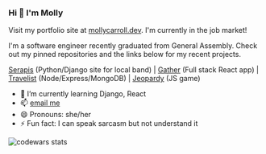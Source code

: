 ### Hi 👋 I'm Molly

Visit my portfolio site at [mollycarroll.dev](https://www.mollycarroll.dev). I'm currently in the job market!

I'm a software engineer recently graduated from General Assembly. Check out my pinned repositories and the links below for my recent projects.

[Serapis](https://www.serapisstl.com) (Python/Django site for local band) | [Gather](https://mighty-savannah-40031.herokuapp.com/) (Full stack React app) | [Travelist](https://nameless-tor-17266.herokuapp.com/) (Node/Express/MongoDB) | [Jeopardy](https://mollycarroll.github.io/jeopardy-app/) (JS game)

- 🌱 I’m currently learning Django, React
- 📫 [email me](mailto:mollyajcarroll@gmail.com)
- 😄 Pronouns: she/her
- ⚡ Fun fact: I can speak sarcasm but not understand it

![codewars stats](https://www.codewars.com/users/mollycarroll/badges/small)
